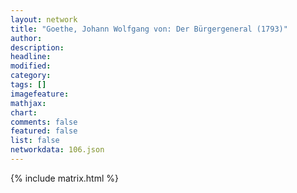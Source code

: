 ```yaml
---
layout: network
title: "Goethe, Johann Wolfgang von: Der Bürgergeneral (1793)"
author:
description:
headline:
modified:
category:
tags: []
imagefeature: 
mathjax: 
chart: 
comments: false
featured: false
list: false
networkdata: 106.json
---
```

{% include matrix.html %}
